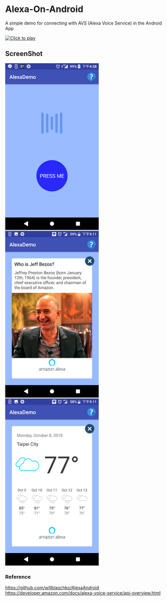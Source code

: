 # Alexa-On-Android
A simple demo for connecting with AVS (Alexa Voice Service) in the Android App

[![Click to play](https://i.imgur.com/qxIV1LU.png)](https://youtu.be/6sE1jpbmjEE)

## ScreenShot
<html>
<img src="https://github.com/evil0327/Alexa-On-Android/blob/master/Screenshot_20181011-163805.png" width="300">
<img src="https://github.com/evil0327/Alexa-On-Android/blob/master/Screenshot_20181008-211104.png" width="300">
<img src="https://github.com/evil0327/Alexa-On-Android/blob/master/Screenshot_20181008-211120.png" width="300">
</html>


### Reference 
<https://github.com/willblaschko/AlexaAndroid><br>
<https://developer.amazon.com/docs/alexa-voice-service/api-overview.html>
